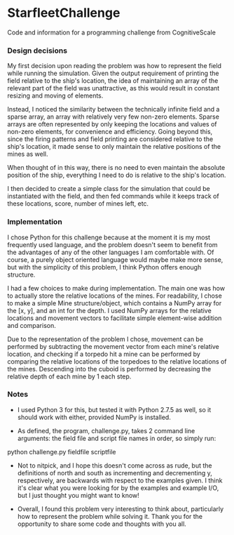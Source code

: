 # StarfleetChallenge
Code and information for a programming challenge from CognitiveScale

### Design decisions
My first decision upon reading the problem was how to represent the field while running the simulation.
Given the output requirement of printing the field relative to the ship's location, the idea of maintaining an array of the relevant part of the field was unattractive, as this would result in constant resizing and moving of elements.

Instead, I noticed the similarity between the technically infinite field and a sparse array, an array with relatively very few non-zero elements.
Sparse arrays are often represented by only keeping the locations and values of non-zero elements, for convenience and efficiency.
Going beyond this, since the firing patterns and field printing are considered relative to the ship's location, it made sense to only maintain the relative positions of the mines as well.

When thought of in this way, there is no need to even maintain the absolute position of the ship, everything I need to do is relative to the ship's location.

I then decided to create a simple class for the simulation that could be instantiated with the field, and then fed commands while it keeps track of these locations, score, number of mines left, etc.


### Implementation
I chose Python for this challenge because at the moment it is my most frequently used language, and the problem doesn't seem to benefit from the advantages of any of the other languages I am comfortable with.
Of course, a purely object oriented language would maybe make more sense, but with the simplicity of this problem, I think Python offers enough structure.

I had a few choices to make during implementation.
The main one was how to actually store the relative locations of the mines.
For readability, I chose to make a simple Mine structure/object, which contains a NumPy array for the [x, y], and an int for the depth.
I used NumPy arrays for the relative locations and movement vectors to facilitate simple element-wise addition and comparison.

Due to the representation of the problem I chose, movement can be performed by subtracting the movement vector from each mine's relative location, and checking if a torpedo hit a mine can be performed by comparing the relative locations of the torpedoes to the relative locations of the mines.
Descending into the cuboid is performed by decreasing the relative depth of each mine by 1 each step.

### Notes
- I used Python 3 for this, but tested it with Python 2.7.5 as well, so it should work with either, provided NumPy is installed.

- As defined, the program, challenge.py, takes 2 command line arguments: the field file and script file names in order, so simply run:

 python challenge.py fieldfile scriptfile

- Not to nitpick, and I hope this doesn't come across as rude, but the definitions of north and south as incrementing and decrementing y, respectively, are backwards with respect to the examples given. I think it's clear what you were looking for by the examples and example I/O, but I just thought you might want to know!

- Overall, I found this problem very interesting to think about, particularly how to represent the problem while solving it. Thank you for the opportunity to share some code and thoughts with you all.

